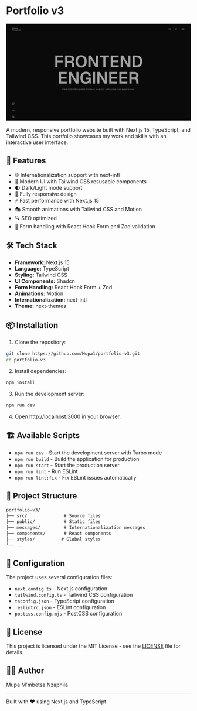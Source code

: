 # Portfolio v3

![Portfolio Screenshot](/public/images/screenshot.png)

A modern, responsive portfolio website built with Next.js 15, TypeScript, and Tailwind CSS. This portfolio showcases my work and skills with an interactive user interface.

## 🚀 Features

- 🌐 Internationalization support with next-intl
- 🎨 Modern UI with Tailwind CSS resusable components
- 🌓 Dark/Light mode support
- 📱 Fully responsive design
- ⚡ Fast performance with Next.js 15
- 🎭 Smooth animations with Tailwind CSS and Motion
- 🔍 SEO optimized
- 📝 Form handling with React Hook Form and Zod validation

## 🛠️ Tech Stack

- **Framework:** Next.js 15
- **Language:** TypeScript
- **Styling:** Tailwind CSS
- **UI Components:** Shadcn
- **Form Handling:** React Hook Form + Zod
- **Animations:** Motion
- **Internationalization:** next-intl
- **Theme:** next-themes

## 📦 Installation

1. Clone the repository:

```bash
git clone https://github.com/Mupa1/portfolio-v3.git
cd portfolio-v3
```

2. Install dependencies:

```bash
npm install
```

3. Run the development server:

```bash
npm run dev
```

4. Open [http://localhost:3000](http://localhost:3000) in your browser.

## 🏗️ Available Scripts

- `npm run dev` - Start the development server with Turbo mode
- `npm run build` - Build the application for production
- `npm run start` - Start the production server
- `npm run lint` - Run ESLint
- `npm run lint:fix` - Fix ESLint issues automatically

## 🎨 Project Structure

```
portfolio-v3/
├── src/              # Source files
├── public/           # Static files
├── messages/         # Internationalization messages
├── components/       # React components
├── styles/          # Global styles
└── ...
```

## 🔧 Configuration

The project uses several configuration files:

- `next.config.ts` - Next.js configuration
- `tailwind.config.ts` - Tailwind CSS configuration
- `tsconfig.json` - TypeScript configuration
- `.eslintrc.json` - ESLint configuration
- `postcss.config.mjs` - PostCSS configuration

## 📝 License

This project is licensed under the MIT License - see the [LICENSE](LICENSE) file for details.

## 👨‍💻 Author

Mupa M'mbetsa Nzaphila

---

Built with ❤️ using Next.js and TypeScript
